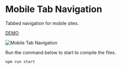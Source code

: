# Mobile Tab Navigation

Tabbed navigation for mobile sites.

[DEMO](https://dazzling-jang-10f921.netlify.app/)

![Mobile Tab Navigation](https://res.cloudinary.com/coffmanjrp-dev/image/upload/v1643147033/coffmanjrp.io/mobile_tab_navigation_70de6a10ff.png)

Run the command below to start to compile the files.

```
npm run start
```

